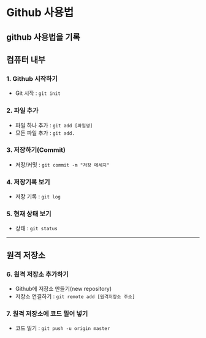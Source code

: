 # Github 사용법
github 사용법을 기록
---

## 컴퓨터 내부
### 1. Github 시작하기
- Git 시작 : `git init`

### 2. 파일 추가
- 파일 하나 추가 : `git add [파일명]`
- 모든 파일 추가 : `git add.`

### 3. 저장하기(Commit)
- 저장/커밋 : `git commit -m "저장 메세지"`

### 4. 저장기록 보기
- 저장 기록 : `git log`

### 5. 현재 상태 보기
- 상태 : `git status`

---
## 원격 저장소
### 6. 원격 저장소 추가하기
- Github에 저장소 만들기(new repository)
- 저장소 연결하기 : `git remote add [원격저장소 주소]`

### 7. 원격 저장소에 코드 밀어 넣기
- 코드 밀기 : `git push -u origin master`